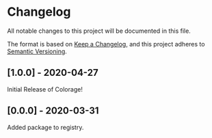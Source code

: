 # Changelog

All notable changes to this project will be documented in this file.

The format is based on [Keep a Changelog](https://keepachangelog.com/en/1.0.0/),
and this project adheres to [Semantic Versioning](https://semver.org/spec/v2.0.0.html).

## [1.0.0] - 2020-04-27

Initial Release of Colorage!

<!-- ### Added

- Croatian translation from [@porx](https://github.com/porx).
- Persian translation from [@Hameds](https://github.com/Hameds).
- Ukrainian translation from [@osadchyi-s](https://github.com/osadchyi-s).

### Changed

- Fix typos in Swedish translation.
- Improve phrasing in French translation.
- Fix phrasing and spelling in German translation.

### Removed

- Section about "changelog" vs "CHANGELOG". -->

## [0.0.0] - 2020-03-31

Added package to registry.
